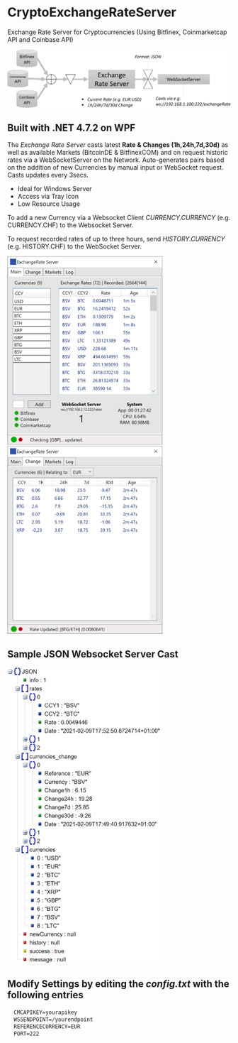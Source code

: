 # CryptoExchangeRateServer

Exchange Rate Server for Cryptocurrencies (Using Bitfinex, Coinmarketcap API and Coinbase API)


<img src="flow.PNG">

## Built with .NET 4.7.2 on WPF

The *Exchange Rate Server* casts latest **Rate & Changes (1h,24h,7d,30d)** as well as available Markets (BitcoinDE & BitfinexCOM) and on request historic rates via a WebSocketServer on the Network.
Auto-generates pairs based on the addition of new Currencies by manual input or WebSocket request. Casts updates every 3secs.

* Ideal for Windows Server
* Access via Tray Icon
* Low Resource Usage

To add a new Currency via a Websocket Client *CURRENCY.CURRENCY* (e.g. CURRENCY.CHF) to the Websocket Server.

To request recorded rates of up to three hours, send *HISTORY.CURRENCY* (e.g. HISTORY.CHF) to the WebSocket Server.

<img src="1.PNG" width="350">
<img src="2.PNG" width="350">

## Sample JSON Websocket Server Cast

<img src="json.png" width="350">

## Modify Settings by editing the *config.txt* with the following entries

      CMCAPIKEY=yourapikey
      WSSENDPOINT=/yourendpoint
      REFERENCECURRENCY=EUR
      PORT=222
